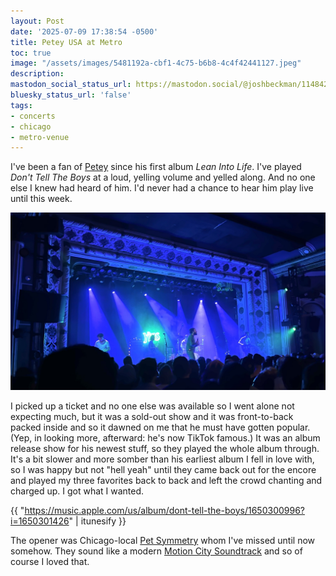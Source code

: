```yaml
---
layout: Post
date: '2025-07-09 17:38:54 -0500'
title: Petey USA at Metro
toc: true
image: "/assets/images/5481192a-cbf1-4c75-b6b8-4c4f42441127.jpeg"
description:
mastodon_social_status_url: https://mastodon.social/@joshbeckman/114842894857345772
bluesky_status_url: 'false'
tags:
- concerts
- chicago
- metro-venue
---
```



I've been a fan of [Petey](https://www.peteyswebsite.com/) since his first album *Lean Into Life*. I've played _Don't Tell The Boys_ at a loud, yelling volume and yelled along. And no one else I knew had heard of him. I'd never had a chance to hear him play live until this week.

![Petey playing at the Metro stage](/assets/images/5481192a-cbf1-4c75-b6b8-4c4f42441127.jpeg)

I picked up a ticket and no one else was available so I went alone not expecting much, but it was a sold-out show and it was front-to-back packed inside and so it dawned on me that he must have gotten popular. (Yep, in looking more, afterward: he's now TikTok famous.) It was an album release show for his newest stuff, so they played the whole album through. It's a bit slower and more somber than his earliest album I fell in love with, so I was happy but not "hell yeah" until they came back out for the encore and played my three favorites back to back and left the crowd chanting and charged up. I got what I wanted.

{{ "https://music.apple.com/us/album/dont-tell-the-boys/1650300996?i=1650301426" | itunesify }}

The opener was Chicago-local [Pet Symmetry](https://www.petsymmetryband.com/) whom I've missed until now somehow. They sound like a modern [Motion City Soundtrack](https://motioncitysoundtrack.com/) and so of course I loved that.
